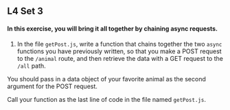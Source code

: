 
## L4 Set 3

#### In this exercise, you will bring it all together by chaining async requests.

1) In the file `getPost.js`, write a function that chains together the two `async` functions you have previously written, so that you make a POST request to the `/animal` route, and then retrieve the data with a GET request to the `/all` path. 

You should pass in a data object of your favorite animal as the second argument for the POST request.

Call your function as the last line of code in the file named `getPost.js`.

